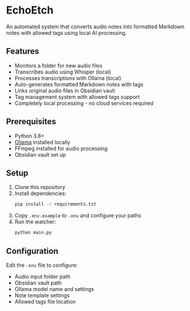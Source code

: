 # EchoEtch

An automated system that converts audio notes into formatted Markdown notes with allowed tags using local AI processing.

## Features

- Monitors a folder for new audio files
- Transcribes audio using Whisper (local)
- Processes transcriptions with Ollama (local)
- Auto-generates formatted Markdown notes with tags
- Links original audio files in Obsidian vault
- Tag management system with allowed tags support
- Completely local processing - no cloud services required

## Prerequisites

- Python 3.8+
- [Ollama](https://ollama.ai/) installed locally
- FFmpeg installed for audio processing
- Obsidian vault set up

## Setup

1. Clone this repository
2. Install dependencies:
   ```bash
   pip install -r requirements.txt
   ```
3. Copy `.env.example` to `.env` and configure your paths
4. Run the watcher:
   ```bash
   python main.py
   ```

## Configuration

Edit the `.env` file to configure:
- Audio input folder path
- Obsidian vault path
- Ollama model name and settings
- Note template settings
- Allowed tags file location
